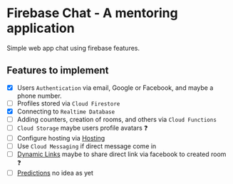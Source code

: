 # Firebase Chat - A mentoring application

Simple web app chat using firebase features.

## Features to implement

- [x] Users `Authentication` via email, Google or Facebook, and maybe a phone number.
- [ ] Profiles stored via `Cloud Firestore`
- [x] Connecting to `Realtime Database`
- [ ] Adding counters, creation of rooms, and others via `Cloud Functions`
- [ ] `Cloud Storage` maybe users profile avatars :question:
- [ ] Configure hosting via [Hosting](https://firebase.google.com/products/hosting/)
- [ ] Use `Cloud Messaging` if direct message come in
- [ ] [Dynamic Links](https://firebase.google.com/products/dynamic-links/) maybe to share direct link via facebook to created room :question:
- [ ] [Predictions](https://firebase.google.com/products/predictions/) no idea as yet
